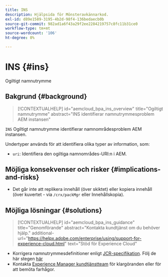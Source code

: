 ```yaml
---
title: INS
description: Hjälpsida för Mönsteravkännarkod.
exl-id: d89e1589-3195-4b2d-98f4-136bedaecb0b
source-git-commit: 982ad1a6f43a29f2ee2284219757c8fc11b31ce0
workflow-type: tm+mt
source-wordcount: '106'
ht-degree: 0%

---
```


# INS {#ins}

Ogiltigt namnutrymme

## Bakgrund {#background}

>[!CONTEXTUALHELP]
>id="aemcloud_bpa_ins_overview"
>title="Ogiltigt namnutrymme"
>abstract="INS identifierar namnutrymmesproblem AEM instansen"

`INS`  Ogiltigt namnutrymme identifierar namnområdesproblem AEM instansen.

Undertyper används för att identifiera olika typer av information, som:

* `uri`: Identifiera den ogiltiga namnområdes-URI:n i AEM.

## Möjliga konsekvenser och risker {#implications-and-risks}

* Det går inte att replikera innehåll (över skiktet) eller kopiera innehåll (över kuvertet - via `/crx/packMgr` eller Innehållskopia).

## Möjliga lösningar {#solutions}

>[!CONTEXTUALHELP]
>id="aemcloud_bpa_ins_guidance"
>title="Genomförande"
>abstract="Kontakta kundtjänst om du behöver hjälp."
>additional-url="https://helpx.adobe.com/enterprise/using/support-for-experience-cloud.html" text="Stöd för Experience Cloud"

* Korrigera namnutrymmesdefinitioner enligt [JCR-specifikation](https://developer.adobe.com/experience-manager/reference-materials/spec/jcr/1.0/4.5_Namespaces.html). Följ de här stegen [här](https://experienceleaguecommunities.adobe.com/t5/adobe-experience-manager/how-can-i-delete-a-namespace-created-in-crx/td-p/225163)
* Kontakta [Experience Manager kundtjänstteam](https://helpx.adobe.com/enterprise/using/support-for-experience-cloud.html) för klargöranden eller för att bemöta farhågor.
